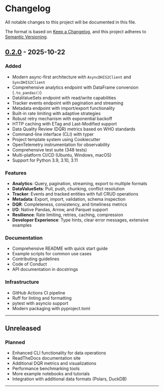 # Changelog

All notable changes to this project will be documented in this file.

The format is based on [Keep a Changelog](https://keepachangelog.com/en/1.0.0/),
and this project adheres to [Semantic Versioning](https://semver.org/spec/v2.0.0.html).

## [0.2.0] - 2025-10-22

### Added
- Modern async-first architecture with `AsyncDHIS2Client` and `SyncDHIS2Client`
- Comprehensive analytics endpoint with DataFrame conversion (`.to_pandas()`)
- DataValueSets endpoint with read/write capabilities
- Tracker events endpoint with pagination and streaming
- Metadata endpoint with import/export functionality
- Built-in rate limiting with adaptive strategies
- Robust retry mechanism with exponential backoff
- HTTP caching with ETag and Last-Modified support
- Data Quality Review (DQR) metrics based on WHO standards
- Command-line interface (CLI) with typer
- Project template system using Cookiecutter
- OpenTelemetry instrumentation for observability
- Comprehensive test suite (348 tests)
- Multi-platform CI/CD (Ubuntu, Windows, macOS)
- Support for Python 3.9, 3.10, 3.11

### Features
- **Analytics**: Query, pagination, streaming, export to multiple formats
- **DataValueSets**: Pull, push, chunking, conflict resolution
- **Tracker**: Events and tracked entities with full CRUD operations
- **Metadata**: Export, import, validation, schema inspection
- **DQR**: Completeness, consistency, and timeliness metrics
- **I/O**: Native Pandas, Arrow, and Parquet support
- **Resilience**: Rate limiting, retries, caching, compression
- **Developer Experience**: Type hints, clear error messages, extensive examples

### Documentation
- Comprehensive README with quick start guide
- Example scripts for common use cases
- Contributing guidelines
- Code of Conduct
- API documentation in docstrings

### Infrastructure
- GitHub Actions CI pipeline
- Ruff for linting and formatting
- pytest with asyncio support
- Modern packaging with pyproject.toml

---

## Unreleased

### Planned
- Enhanced CLI functionality for data operations
- ReadTheDocs documentation site
- Additional DQR metrics and visualizations
- Performance benchmarking tools
- More example notebooks and tutorials
- Integration with additional data formats (Polars, DuckDB)

---

[0.2.0]: https://github.com/HzaCode/pydhis2/releases/tag/v0.2.0

